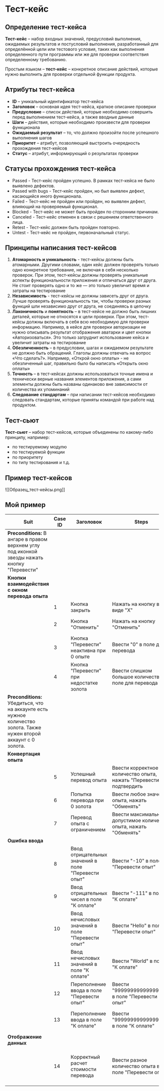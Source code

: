 # Тест-кейс
## Определение тест-кейса
**Тест-кейс** – набор входных значений, предусловий выполнения, ожидаемых результатов и постусловий выполнения, разработанный для определённой цели или тестового условия, таких как выполнения определенного пути программы или же для проверки соответствия определенному требованию.

Простым языком – **тест-кейс** – конкретное описание действий, которые нужно выполнить для проверки отдельной функции продукта.

## Атрибуты тест-кейса
- **ID** – уникальный идентификатор тест-кейса
- **Заголовок** – основная идея тест-кейса, краткое описание проверки
- **Предусловие** – список действий, которые необходимо совершить перед выполнением тест-кейса, а также вводные данные
- **Шаги** – действия, которые необходимо произвести для проверки функционала
- **Ожидаемый** **результат** – то, что должно произойти после успешного выполнения шагов
- **Приоритет** – атрибут, позволяющий выстроить очередность прохождения тест-кейсов
- **Статус** – атрибут, информирующий о результатах проверки

## Статусы прохождения тест-кейса
- Passed - Тест-кейс пройден успешно. В рамках тест-кейса не было выявлено дефектов. 
- Passed with bugs - Тест-кейс пройден, но был выявлен дефект, касающийся иного функционала.
- Failed - Тест-кейс не пройден или пройден, но выявлен дефект, влияющий на проверяемый функционал.
- Blocked - Тест-кейс не может быть пройден по сторонним причинам.
- Canceled - Тест-кейс отменен в связи с решением ответственного лица.
- Retest - Тест-кейс должен быть пройден повторно.
- Untest - Тест-кейс не пройден, первоначальный статус.

## Принципы написания тест-кейсов
1. **Атомарность и уникальность** - тест-кейсы должны быть атомарными. Другими словами, один кейс должен проверять только одно конкретное требование, не включая в себя несколько проверок. При этом, тест-кейсы должны проверять уникальные аспекты функциональности приложения и отличаться друг от друга. Не стоит проверять одно и то же — это только увеличит время и затраты на тестирование
2. **Независимость** - тест-кейсы не должны зависеть друг от друга. Лучше проверять функциональность так, чтобы проверки разных функций шли независимо друг от друга, не соединяясь в цепочку
3. **Лаконичность** и **понятность** – в тест-кейсе не должно быть лишних деталей, которые не относятся к цели проверки. При этом, тест-кейсы должны включать в себя всю необходимую для проверки информацию. Например, в кейсе для проверки авторизации не нужно описывать результат отображения аватарки и цвет кнопки «Авторизоваться». Это только затруднит использование кейса и увеличит затраты на тестирование
4. **Обезличенность** – в предусловии, шагах и ожидаемом результате не должно быть обращений. Глаголы должны отвечать на вопрос «Что сделать?». Например, «Открой окно оплаты» - не обезличенный шаг, правильно было бы написать «Открыть окно оплаты»
5. **Точность** – в тест-кейсах должны использоваться точные имена и технически верные названия элементов приложения, а сами элементы должны быть названы одинаково вне зависимости от количества их упоминаний
6. **Следование** **стандартам** – при написании тест-кейсов необходимо следовать стандартам, которые приняты командой при работе над продуктом.

## Тест-сьют
**Тест-сьют** – набор тест-кейсов, которые объединены по какому-либо принципу, например:
- по тестируемому модулю
- по тестируемой функции
- по приоритету
- по типу тестирования и т.д.

## Пример тест-кейсов
![[Образец_тест-кейсы.png]]

## Мой пример
| **Suit**                     | **Case ID** | **Заголовок**                                        | **Steps**                                                                 | **Expected Results**                                                     | **Status**            |
|------------------------------|------------|------------------------------------------------------|--------------------------------------------------------------------------|--------------------------------------------------------------------------|------------------------|
| **Preconditions:** В ангаре в правом верхнем углу под иконкой звезды нажать кнопку "Перевести" |            |                                                      |                                                                          |                                                                          |                        |
| **Кнопки взаимодействия с окном перевода опыта** |            |                                                      |                                                                          |                                                                          |                        |
|                              | 1          | Кнопка закрыть                                      | Нажать на кнопку в виде "X"                                             | Окно закроется                                                           | Passed                 |
|                              | 2          | Кнопка "Отменить"                                  | Нажать на кнопку "Отменить"                                             | Окно закроется, изменения не сохранятся                                  | Passed with bugs       |
|                              | 3          | Кнопка "Перевести" неактивна при 0 опыте           | Ввести "0" в поле для перевода                                          | Кнопка не активна, перевод невозможен                                    | Failed                 |
|                              | 4          | Кнопка "Перевести" при недостатке золота           | Ввести слишком большое количество в поле для перевода                   | Появляется сообщение о нехватке золота                                   | Blocked                |
| **Preconditions:** Убедиться, что на аккаунте есть нужное количество золота. Также нужен второй аккаунт с 0 золота. |            |                                                      |                                                                          |                                                                          |                        |
| **Конвертация опыта**         |            |                                                      |                                                                          |                                                                          |                        |
|                              | 5          | Успешный перевод опыта                              | Ввести корректное количество опыта, нажать "Перевести" и подтвердить    | Опыт переведён, золото списано                                           | Canceled               |
|                              | 6          | Попытка перевода при 0 золота                      | Ввести любое значение опыта, нажать "Обменять"                          | Сообщение о нехватке золота                                              | Passed                 |
|                              | 7          | Перевод опыта с ограничением                       | Ввести максимальное допустимое количество опыта, нажать "Обменять"      | Опыт переведён, остаток золота корректный                                | Untested               |
| **Ошибка ввода**             |            |                                                      |                                                                          |                                                                          |                        |
|                              | 8          | Ввод отрицательных значений в поле "Перевести опыт" | Ввести "-10" в поле "Перевести опыт"                                    | Ошибка, поле не принимает отрицательные значения                         | Passed                 |
|                              | 9          | Ввод отрицательных чисел в поле "К оплате"         | Ввести "-111" в поле "К оплате"                                         | Ошибка, поле не принимает отрицательные значения                         | Failed                 |
|                              | 10         | Ввод нечисловых значений в поле "Перевести опыт"   | Ввести "Hello" в поле "Перевести опыт"                                  | Ошибка, поле принимает только числовые данные                            | Canceled               |
|                              | 11         | Ввод нечисловых значений в поле "К оплате"         | Ввести "World" в поле "К оплате"                                        | Ошибка, поле принимает только числовые данные                            | Passed                 |
|                              | 12         | Переполнение ввода в поле "Перевести опыт"         | Ввести "99999999999999999" в поле "Перевести опыт"                      | Ошибка или автоматическое ограничение на максимум                        | Passed with bugs       |
|                              | 13         | Переполнение ввода в поле "К оплате"               | Ввести "99999999999999999" в поле "К оплате"                            | Ошибка или автоматическое ограничение на максимум                        | Passed                 |
| **Отображение данных**       |            |                                                      |                                                                          |                                                                          |                        |
|                              | 14         | Корректный расчет стоимости перевода               | Ввести разное количество опыта в поле "Перевести опыт"                  | Стоимость перевода изменяется в соответствии с установленным курсом обмена | Passed                 |
